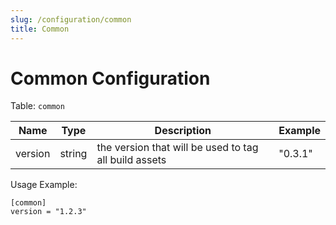 ```yaml
---
slug: /configuration/common
title: Common
---
```


# Common Configuration

Table: `common`

|Name|Type|Description|Example|
|-|-|-|-|
|version|string|the version that will be used to tag all build assets|"0.3.1"|

Usage Example:

```
[common]
version = "1.2.3"
```